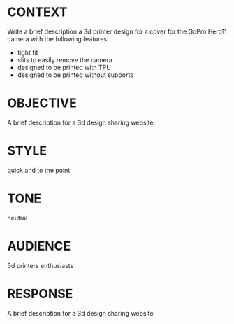# CONTEXT #
Write a brief description a 3d printer design for a cover for the GoPro Hero11 camera with the following features:
- tight fit
- slits to easily remove the camera
- designed to be printed with TPU
- designed to be printed without supports


# OBJECTIVE #
A brief description for a 3d design sharing website

# STYLE #
quick and to the point

# TONE #
neutral

# AUDIENCE #
3d printers enthusiasts

# RESPONSE #
A brief description for a 3d design sharing website